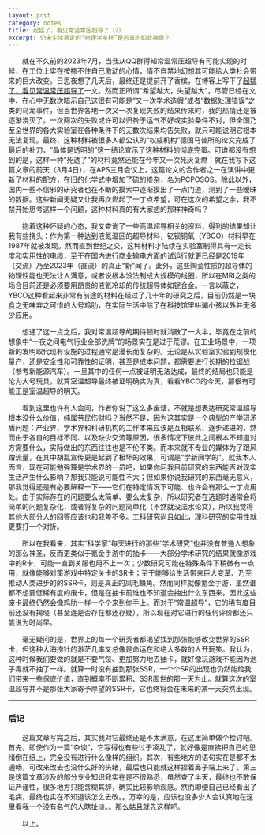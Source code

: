 ```yaml
---
layout: post
category: notes
title: 起猛了，看见常温常压超导了（2）
excerpt: 仍未尘埃落定的“物理学圣杯”是否真的如此神奇？
---
```


&emsp;&emsp;就在不久前的2023年7月，当我从QQ群得知常温常压超导有可能实现的时候，在工位上实在按捺不住自己激动的心情，情不自禁地幻想其可能给人类社会带来的巨大改变。日思夜想了几天后，最终还是提前开了香槟，在博客上写下了[起猛了，看见常温常压超导了](./起猛了，看见常温常压超导了)一文。然而正所谓“希望越大，失望越大”，尽管已经在文中、在心中无数次暗示自己这很有可能是“又一次学术造假”或者“数据处理错误”之类的乌龙事件，但当世界各地一次又一次复现失败的结果传来时，我的热情还是被逐渐浇灭了。一次两次的失败或许可以归咎于运气不好或实验条件不对，但全国乃至全世界的各大实验室在各种条件下的无数次结果均告失败，就只可能说明它根本无法复现。最终，这种材料被很多人都公认的“权威机构”德国马普所的论文完成了最后的补刀，“晶体是透明的”这一结论宣示了这种材料的彻底完蛋。可谁都没有想到的是，这样一种“死透了”的材料竟然还能在今年又一次死灰复燃：就在我写下这篇文章的前天（3月4日），在APS三月会议上，这篇论文的合作者之一在演讲中更新了材料的配方，在旧的化学式中增加了硫的掺杂，名为PCPOSOS。除此以外，国内一些不信邪的研究者也在不断的摸索中逐渐摸出了一点门道，测到了一些暧昧的数据。这些新闻无疑又让我再次燃起了一丁点希望，可在这次的希望之余，我不禁开始思考这样一个问题，这种材料真的有大家想的那样神奇吗？

&emsp;&emsp;抱着这种怀疑的心态，我又查询了一些高温超导相关的资料，得到的结果却让我有些挠头：作为第一种达到液氮温区的超导材料，钇钡铜氧（YBCO）材料早在1987年就被发现。然而直到世纪之交，这种材料才陆续在实验室制得具有一定长度和实用性的电缆，至于在国内进行商业输电方面的试运行就更已经是2019年（交流）乃至2023年（直流）的真正“新”闻了。此外，这些陶瓷性质的超导体的物理性能也无法让人满意，或者说根本没法制成大规模的线圈，所以在MRI之类的场合目前还是必须要用昂贵的液氦冷却的传统超导体如铌合金。一言以蔽之，YBCO这种看起来非常有前途的材料在经过了几十年的研究之后，目前仍然是一块食之无味弃之可惜的大号鸡肋，在实际生活中除了在科技馆里哄骗小孩以外并无多少应用。

&emsp;&emsp;想通了这一点之后，我对常温超导的期待顿时就消散了一大半，毕竟在之前的想象中“一夜之间电气行业全部洗牌”的场景实在是过于荒谬。在工业场景中，一项新的发明取代现有设施的过程通常是漫长而复杂的。无论是从实验室实验到规模化量产，还是安全性和可靠性的证明，甚至是成本问题，都需要进行长期的拉锯战（参考新能源汽车）。一旦其中的任何一点被证明无法达成，最终的结局也只能是沦为大号玩具。就算室温超导最终被证明确实为真，看看YBCO的今天，那很有可能正是室温超导的明天。

&emsp;&emsp;看到这里也许有人会问，作者你说了这么多废话，不就是想表达研究常温超导根本没什么价值，纯属劳民伤财吗？当然不是，因为这其实是一个典型的产学研矛盾问题：产业界、学术界和科研机构的工作本来应该是互相联系、逐步递进的，然而由于各自的目标不同、以及缺少交流等原因，很多情况下彼此之间根本不知道对方需要什么，实际做出的东西往往也是不伦不类。而本来就不专业的媒体为了跟风蹭流量，在其中胡乱宣传更是起到了极坏的效果，可谓是“学新闻学的”。就我本人而言，现在可能勉强算是学术界的一员吧，如果你问我目前研究的东西能否对现实生活产生什么影响？那我只能说可能性不大；但如果你说我研究的东西毫无意义，那我觉得还是有必要解释一下——它们在特定情况下可能、也许会有那么一丁点用处。由于实际存在的问题要么太简单、要么太复杂，所以研究者在选题时通常会将简单的问题复杂化，或者将复杂的问题简单化（不然就没法水论文），所以我觉得其他大部分人的回答应该也和我差不多。工科研究尚且如此，理科研究的实用性就更要打一个对折。

&emsp;&emsp;所以在我看来，其实“科学家”每天进行的那些“学术研究”也并没有普通人想象的那么神圣，反而更类似于氪金手游中的抽卡——大部分学术研究的结果就像游戏中的R卡，可能一直到关服也用不上一次；少数研究可能在特殊条件下稍微有一点用，就像能够对策游戏中特定关卡的SR卡；至于能够给生活带来巨大变革、乃至推动人类进步的的SSR卡，则是真正的凤毛麟角。然而同样就像氪金手游，虽然谁都不想要低稀有度的废卡，但是在抽卡前谁也不知道会抽出什么东西来，因此这些废卡最终仍然会像鸡肋一样一个个来到你手上。而对于“常温超导”，它的稀有度目前还没有揭晓（甚至连是否存在都还存疑），所以现在对它进行的任何评价都还只能说为时尚早。

&emsp;&emsp;毫无疑问的是，世界上的每一个研究者都渴望找到那张能够改变世界的SSR卡，但这种大海捞针的渺茫几率又总像是命运在和绝大多数的人开玩笑。我认为，这种时候我们要做的就是不要气馁、更加努力地去抽卡，就好像玩游戏不能因为池子毒就不抽了一样。就算一时没有抽到那张SSR，一个个SR的出现也仍然能给我们带来一些保底价值，直到概率不断累积、SSR面世的那一天为止。就算这次的室温超导并不是那张大家寄予厚望的SSR卡，它也终将会在未来的某一天突然出现。

---

### 后记

&emsp;&emsp;这篇文章写完之后，其实我对它最终还是不太满意，在这里简单做个检讨吧。首先，即使作为一篇“杂谈”，它写得也有些过于凌乱了，就好像是直接把自己的思绪倒在纸上，完全没有进行什么像样的组织。其次，有些地方的语句实在是都不太通畅，可改来改去也没什么好的头绪，最后也只能就这样捏着鼻子端上来了。第三是这篇文章涉及的部分专业知识我实在是不很熟悉，虽然查了半天，最终也不敢保证严谨性，很多地方只能含糊其辞，确实比较影响观感。然而即便自己已经看出了毛病，最终也实在不知道该怎么去改。。万幸的是，应该也没多少人会认真地在这里看我一个没有名气的人瞎扯淡。。那么姑且就先这样吧。

&emsp;&emsp;以上。
